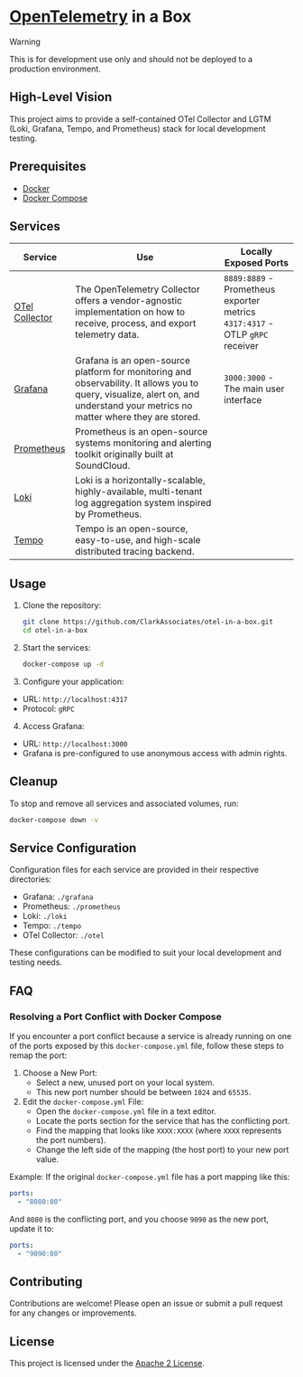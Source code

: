 ﻿
# [OpenTelemetry](https://opentelemetry.io/) in a Box

> [!WARNING]
> This is for development use only and should not be deployed to a production environment.

## High-Level Vision
This project aims to provide a self-contained OTel Collector and LGTM (Loki, Grafana, Tempo, and Prometheus) stack for local development testing.

## Prerequisites
- [Docker](https://www.docker.com/)
- [Docker Compose](https://docs.docker.com/compose/)

## Services
| Service                                                    | Use                                                                                                                                                                            | Locally Exposed Ports                                                             |
|------------------------------------------------------------|--------------------------------------------------------------------------------------------------------------------------------------------------------------------------------|-----------------------------------------------------------------------------------|
| [OTel Collector](https://opentelemetry.io/docs/collector/) | The OpenTelemetry Collector offers a vendor-agnostic implementation on how to receive, process, and export telemetry data.                                                     | `8889:8889` - Prometheus exporter metrics<br />`4317:4317` - OTLP `gRPC` receiver |
| [Grafana](https://grafana.com/)                            | Grafana is an open-source platform for monitoring and observability. It allows you to query, visualize, alert on, and understand your metrics no matter where they are stored. | `3000:3000` - The main user interface                                             |
| [Prometheus](https://prometheus.io/)                       | Prometheus is an open-source systems monitoring and alerting toolkit originally built at SoundCloud.                                                                           |                                                                                   |
| [Loki](https://grafana.com/oss/loki/)                      | Loki is a horizontally-scalable, highly-available, multi-tenant log aggregation system inspired by Prometheus.                                                                 |                                                                                   |
| [Tempo](https://grafana.com/oss/tempo/)                    | Tempo is an open-source, easy-to-use, and high-scale distributed tracing backend.                                                                                              |                                                                                   |

## Usage
1. Clone the repository:
   ```bash
   git clone https://github.com/ClarkAssociates/otel-in-a-box.git
   cd otel-in-a-box
   ```

2. Start the services:
   ```bash
   docker-compose up -d
   ```
3. Configure your application:
  - URL: `http://localhost:4317`
  - Protocol: `gRPC`

4. Access Grafana:
  - URL: `http://localhost:3000`
  - Grafana is pre-configured to use anonymous access with admin rights.

## Cleanup
To stop and remove all services and associated volumes, run:
```bash
docker-compose down -v
```
## Service Configuration
Configuration files for each service are provided in their respective directories:
- Grafana: `./grafana`
- Prometheus: `./prometheus`
- Loki: `./loki`
- Tempo: `./tempo`
- OTel Collector: `./otel`

These configurations can be modified to suit your local development and testing needs.

## FAQ

### Resolving a Port Conflict with Docker Compose
If you encounter a port conflict because a service is already running on one of the ports exposed by this `docker-compose.yml` file, follow these steps to remap the port:

1) Choose a New Port:
   - Select a new, unused port on your local system.
   - This new port number should be between `1024` and `65535`.
2) Edit the `docker-compose.yml` File:
   - Open the `docker-compose.yml` file in a text editor.
   - Locate the ports section for the service that has the conflicting port.
   - Find the mapping that looks like `XXXX:XXXX` (where `XXXX` represents the port numbers).
   - Change the left side of the mapping (the host port) to your new port value.

Example:
If the original `docker-compose.yml` file has a port mapping like this:

```yaml
ports:
  - "8080:80"
```
And `8080` is the conflicting port, and you choose `9090` as the new port, update it to:
```yaml
ports:
  - "9090:80"
```

## Contributing
Contributions are welcome! Please open an issue or submit a pull request for any changes or improvements.

## License
This project is licensed under the [Apache 2 License](LICENSE).
